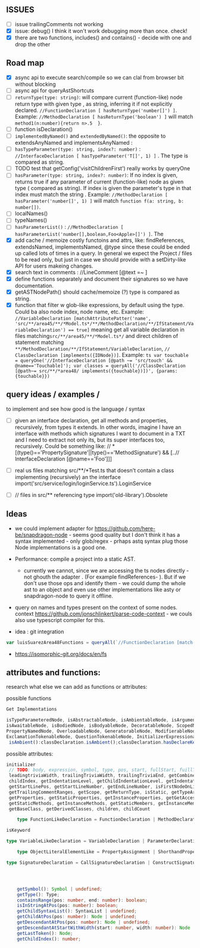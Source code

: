 ## ISSUES

- [ ] issue trailingComments not working
- [x] issue: debug() I think it won't work debugging more than once. check!
- [x] there are two functions, includes() and contains() - decide with one and drop the other

## Road map

- [x] async api to execute search/compile so we can clal from browser bit without blocking
- [ ] async api for queryAstShortcuts
- [ ] `returnType(type: string)`: will compare current (function-like) node return type with given type , as
  string, inferring it if not explicitly declared. `//FunctionDeclaration [ hasReturnType('number[]') ]`.
  Example: `//MethodDeclaration [ hasReturnType('boolean') ]` will match `method1(n:number){return n>.5  }`.
- [ ] function isDeclaration()
- [ ] `implementedByNamed()` and `extendedByNamed()`: the opposite to extendsAnyNamed and implementsAnyNamed :
- [ ] `hasTypeParameter(type: string, index?: number)` : `//InterfaceDeclaration [ hasTypeParameter('T[]', 1)
  ]` . The type is compared as string.
- [ ] TODO test that getConfig('visitChildrenFirst') really works by queryOne 
- [ ] `hasParameter(type: string, index?: number)`: If no index is given, returns true if any parameter of
  current (function-like) node as given type ( compared as string). If index is given the parameter's type in
  that index must match the string . Example: `//MethodDeclaration [ hasParameter('number[]', 1) ]` will match
  `function f(a: string, b: number[])`.
- [ ] localNames()
- [ ] typeNames() 
- [ ] `hasParameterList()` : `//MethodDeclaration [ hasParameterList('number[],boolean,Foo<Apple>[]') ]`. The
- [x] add cache / memoize costly functoins and attrs, like: findReferences, extendsNamed, implementsNamed,
  @type since these could be ended up called lots of times in a query. In general we expect the Project /
  files to be read only, but just in case we should provide with a setDirty-like API for users makeing
  changes. 
- [x] search text in comments : //LineComment [@text =~ ]
- [x] define functions separately and document their signatures so we have documentation.
- [x] getASTNodePath() should cache/memoize (?)
  type is compared as string.
- [x] function that filter w glob-like expressions, by default using the type. Could ba also node index, node
  name, etc. Example: `//VariableDeclaration [matchAttributePatter('name',
  'src/**/area45/**/*Model.ts*/**/MethodDeclaration/**/IfStatement/VariableDeclaration') == true]` meaning
  get all variable declaration in files matching`src/**/area45/**/*Model.ts*/` and direct children of
  statement matching `**/MethodDeclaration/**/IfStatement/VariableDeclaration`,   `// ClassDeclaration
  [implements({IDNode})]`. Example: ```ts var touchable = queryOne('//InterfaceDeclaration [@path ~=
  'src/touch' && @name=='Touchable]'); var classes = queryAll('//ClassDeclaration [@path~= src/**/*area48/
  implements({touchable})])', {params: {touchable}})
      ```

## query ideas / examples / 

to implement and see how good is the language / syntax

- [ ] given an interface declaration, get all methods and properties, recursively, from types it extends. In
     other words, imagine I have an interface with methods which signatures I want to document in a TXT and I
     need to extract not only its, but its super interfaces too, recursively.  Could be something like: // *
     [(type()=='PropertySignature'||type()=='MethodSignature') && [..// InterfaceDeclaration [@name=='Foo']]]

- [ ]  real us files matching src/**/*Test.ts that doesn't contain a class implementing (recursively) an the
  interface import('src/service/login/loginService.ts').LoginService
- [ ] // files in src/** referencing type import('old-library').Obsolete


## Ideas

 * we could implement adapter for https://github.com/here-be/snapdragon-node  - seems good quality but I don't
   think it has a syntax implemented - only glob/regex - prhaps astq syntax plug those Node implementations is
   a good one.

 * Performance: compile a project into a static AST. 
   * currently we cannot, since we are accessing the ts nodes directly - not ghouth the adapter . (For example
     findReferences- ). But if we don't use those ops and identify them - we could dump the whole ast to an
     object and even use other implementations like asty or snapdragon-node  to query it offline.

 * query on names and types present on the context of some nodes. context
   https://github.com/jonschlinkert/parse-code-context - we couls also use typescript compiler for this.

 <!-- * docs say "function parameters can be any expression, so I shulld be able to flat / map an expression. problem: // InterfaceDeclaration [@name=='Foo'] -->
 * idea  : git integration

```ts
var luisSuarezArea48Functions = queryAll(`//FunctionDeclaration [match(@path, 'src/**/*area48/**/*.ts')==true && git('lastModifiedBy')=='luisSuarez']`)
```
 * https://isomorphic-git.org/docs/en/fs

## attributes and functions: 

research what else we can add as functions or attributes:

possible functions
```ts
Get Implementations

isTypeParameteredNode, isAbstractableNode, isAmbientableNode, isArgumentedNode, isAsyncableNode,
isAwaitableNode, isBodiedNode, isBodyableNode, DecoratableNode, ScopedNode, staticableNode,
PropertyNamedNode, OverloadableNode, GeneratorableNode, ModifierableNode, JSDocableNode, ReadonlyableNode,
ExclamationTokenableNode, QuestionTokenableNode, InitializerExpressionableNode, PropertyNamedNode
 isAmbient():classDeclaration.isAmbient();classDeclaration.hasDeclareKeyword()
```

possible attributes:
```ts
initializer
 // TODO: body, expression, symbol, type, pos, start, fullStart, fuillText, width, fullWIdth,
 leadingtriviaWidth, trailingTriviaWidth, trailingTriviaEnd, getCombinedModifierFlags, getLastToken,
 childIndex, getIndentationLevel, getChildIndentationLevel, getIndentationText, getChildIndentationText,
 getStartLinePos, getStartLineNumber, getEndLineNumber, isFirstNodeOnLine, getLeadingCommentRanges,
 getTrailingCommentRanges, getScope, getReturnType, isStatic, getTypeArguments, getTypeParameters,
 getProperties, getStaticProperties, getInstanceProperties, getGetAccessors, getSetAccessors, getMethods,
 getStaticMethods, getInstanceMethods, getStaticMembers, getInstanceMembers, getMembers, getBaseTypes,.
 getBaseClass, getDerivedClasses, children, childCount

    type FunctionLikeDeclaration = FunctionDeclaration | MethodDeclaration | GetAccessorDeclaration | SetAccessorDeclaration | ConstructorDeclaration | FunctionExpression | ArrowFunction;

isKeyword

type VariableLikeDeclaration = VariableDeclaration | ParameterDeclaration | BindingElement | PropertyDeclaration | PropertyAssignment | PropertySignature | JsxAttribute | ShorthandPropertyAssignment | EnumMember | JSDocPropertyTag | JSDocParameterTag;

    type ObjectLiteralElementLike = PropertyAssignment | ShorthandPropertyAssignment | SpreadAssignment | MethodDeclaration | AccessorDeclaration;

type SignatureDeclaration = CallSignatureDeclaration | ConstructSignatureDeclaration | MethodSignature | IndexSignatureDeclaration | FunctionTypeNode | ConstructorTypeNode | JSDocFunctionType | FunctionDeclaration | MethodDeclaration | ConstructorDeclaration | AccessorDeclaration | FunctionExpression | ArrowFunction;




    getSymbol(): Symbol | undefined;
    getType(): Type;
    containsRange(pos: number, end: number): boolean;
    isInStringAtPos(pos: number): boolean;
    getChildSyntaxList(): SyntaxList | undefined;
    getChildAtPos(pos: number): Node | undefined;
    getDescendantAtPos(pos: number): Node | undefined;
    getDescendantAtStartWithWidth(start: number, width: number): Node | undefined;
    getLastToken(): Node;
    getChildIndex(): number;
```


<!-- // ClassDeclaration [ 
  ./Identifier [

    includes(debug(kindName(parent(parent(findReferences())))), 'HeritageClause')
    
  ]
] -->
<!-- 
// * [ 
  /HeritageClause/ExpressionWithTypeArguments/Identifier [@text=='I2' ||   
    includes(debug(text(../*/../*)), name(..//InterfaceDeclaration))
    
  ]
] -->